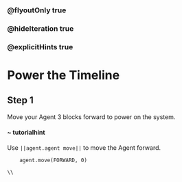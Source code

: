 ### @flyoutOnly true
### @hideIteration true
### @explicitHints true

# Power the Timeline

## Step 1
Move your Agent 3 blocks forward to power on the system.

#### ~ tutorialhint 
Use ``||agent.agent move||`` to move the Agent forward.

```ghost
    agent.move(FORWARD, 0)
```
```template
\\
```
```package
```
